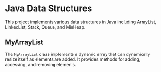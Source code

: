  # Java Data Structures

This project implements various data structures in Java including ArrayList, LinkedList, Stack, Queue, and MinHeap.

## MyArrayList

The `MyArrayList` class implements a dynamic array that can dynamically resize itself as elements are added. It provides methods for adding, accessing, and removing elements.
